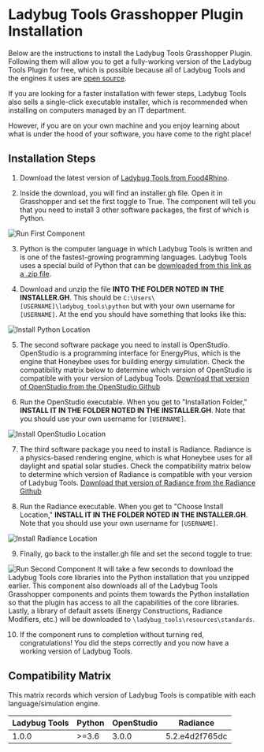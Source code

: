 # Ladybug Tools Grasshopper Plugin Installation

Below are the instructions to install the Ladybug Tools Grasshopper Plugin.
Following them will allow you to get a fully-working version of the Ladybug Tools
Plugin for free, which is possible because all of Ladybug Tools and the engines
it uses are [open source](https://en.wikipedia.org/wiki/Open_source).

If you are looking for a faster installation with fewer steps, Ladybug Tools also
sells a single-click executable installer, which is recommended when installing
on computers managed by an IT department.

However, if you are on your own machine and you enjoy learning about what is
under the hood of your software, you have come to the right place!

## Installation Steps

1. Download the latest version of [Ladybug Tools from Food4Rhino](https://www.food4rhino.com/app/ladybug-tools).

2. Inside the download, you will find an installer.gh file. Open it in Grasshopper
and set the first toggle to True. The component will tell you that you need to
install 3 other software packages, the first of which is Python.

![Run First Component](https://user-images.githubusercontent.com/5567574/84212936-3edcf480-aa8d-11ea-9dfd-322db69be799.png)

3. Python is the computer language in which Ladybug Tools is written and is one of
the fastest-growing programming languages. Ladybug Tools uses a special build of
Python that can be [downloaded from this link as a .zip file](https://ladybug-tools-releases.nyc3.digitaloceanspaces.com/python_3.82_windows.zip).

4. Download and unzip the file __INTO THE FOLDER NOTED IN THE INSTALLER.GH__. This should
be `C:\Users\[USERNAME]\ladybug_tools\python` but with your own username for `[USERNAME]`.
At the end you should have something that looks like this:

![Install Python Location]((https://user-images.githubusercontent.com/5567574/84322480-11528280-ab43-11ea-82dd-3b19af31d7b0.png))

5. The second software package you need to install is OpenStudio. OpenStudio is a
programming interface for EnergyPlus, which is the engine that Honeybee uses for
building energy simulation. Check the compatibility matrix below to determine which
version of OpenStudio is compatible with your version of Ladybug Tools.
[Download that version of OpenStudio from the OpenStudio Github](https://github.com/NREL/OpenStudio/releases)

6. Run the OpenStudio executable. When you get to "Installation Folder,"
__INSTALL IT IN THE FOLDER NOTED IN THE INSTALLER.GH__. Note that you should use
your own username for `[USERNAME]`.

![Install OpenStudio Location](https://user-images.githubusercontent.com/5567574/84213878-cf1c3900-aa8f-11ea-8ac6-6316e16df98e.png)

7. The third software package you need to install is Radiance. Radiance is a physics-based
rendering engine, which is what Honeybee uses for all daylight and spatial solar studies.
Check the compatibility matrix below to determine which version of Radiance is
compatible with your version of Ladybug Tools.
[Download that version of Radiance from the Radiance Github](https://github.com/LBNL-ETA/Radiance/releases)

8. Run the Radiance executable. When you get to "Choose Install Location,"
__INSTALL IT IN THE FOLDER NOTED IN THE INSTALLER.GH__. Note that you should use
your own username for `[USERNAME]`.

![Install Radiance Location](https://user-images.githubusercontent.com/5567574/84214321-0b03ce00-aa91-11ea-943a-ba109694dfe0.png)

9. Finally, go back to the installer.gh file and set the second toggle to true:

![Run Second Component](https://user-images.githubusercontent.com/5567574/84214364-2a9af680-aa91-11ea-8ba5-65c6041fbea6.png)
It will take a few seconds to download the Ladybug Tools core libraries into the
Python installation that you unzipped earlier. This component also downloads all
of the Ladybug Tools Grasshopper components and points them towards the Python
installation so that the plugin has access to all the capabilities of the core libraries.
Lastly, a library of default assets (Energy Constructions, Radiance Modifiers, etc.)
will be downloaded to `\ladybug_tools\resources\standards`.

10. If the component runs to completion without turning red, congratulations! You did
the steps correctly and you now have a working version of Ladybug Tools.

## Compatibility Matrix

This matrix records which version of Ladybug Tools is compatible with each
language/simulation engine.

| Ladybug Tools | Python | OpenStudio | Radiance       |
| ------------- | ------ | ---------- | -------------- |
| 1.0.0         | >=3.6  | 3.0.0      | 5.2.e4d2f765dc |
